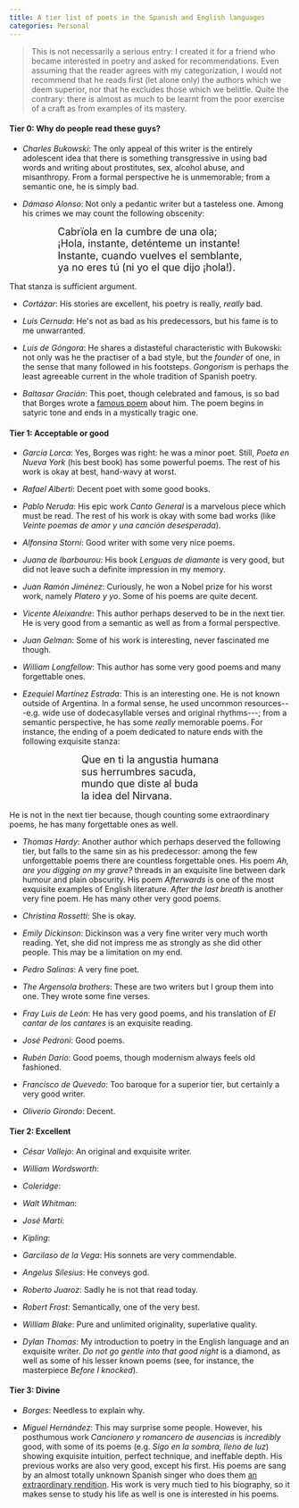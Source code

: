 ```yaml
---
title: A tier list of poets in the Spanish and English languages
categories: Personal
---
```


> This is not necessarily a serious entry: I created it for a friend who became
> interested in poetry and asked for recommendations. Even assuming that the
> reader agrees with my categorization, I would not recommend that he reads
> first (let alone only) the authors which we deem superior, nor that he excludes
> those which we belittle. Quite the contrary: there is almost as much to be
> learnt from the poor exercise of a craft as from examples of its mastery.


#### Tier 0: Why do people read these guys?

- *Charles Bukowski*: The only appeal of this writer is the entirely adolescent
idea that there is something transgressive in using bad words and writing about
prostitutes, sex, alcohol abuse, and misanthropy. From a formal perspective he
is unmemorable; from a semantic one, he is simply bad.

- *Dámaso Alonso*: Not only a pedantic writer but a tasteless one. Among his
crimes we may count the following obscenity:

<div style="text-align: center;">
    <div style="display: inline-block; text-align: left; font-size: 18px; line-height: 1.2;">
        Cabrïola en la cumbre de una ola;<br>
        ¡Hola, instante, deténteme un instante! <br>
        Instante, cuando vuelves el semblante,<br>
        ya no eres tú (ni yo el que dijo ¡hola!).<br>
    </div>
</div>

That stanza is sufficient argument.

- *Cortázar*: His stories are excellent, his poetry is really, *really* bad.

- *Luis Cernuda*: He's not as bad as his predecessors, but his fame is to me
unwarranted.

- *Luis de Góngora*: He shares a distasteful characteristic with Bukowski: not
only was he the practiser of a bad style, but the *founder* of one, in the sense
that many followed in his footsteps. *Gongorism* is perhaps the least agreeable
current in the whole tradition of Spanish poetry.

- *Baltasar Gracián*: This poet, though celebrated and famous, is so bad that
Borges wrote a [famous poem](https://ciudadseva.com/texto/baltasar-gracian/) about him.
The poem begins in satyric tone and ends in a mystically tragic one.

#### Tier 1: Acceptable or good

- *García Lorca*: Yes, Borges was right: he was a minor poet. Still, *Poeta en
Nueva York* (his best book) has some powerful poems. The rest of his work is
okay at best, hand-wavy at worst.

- *Rafael Alberti*: Decent poet with some good books.

- *Pablo Neruda*: His epic work *Canto General* is a marvelous piece which must
  be read. The rest of his work is okay with some bad works (like *Veinte
poemas de amor y una canción desesperada*).

- *Alfonsina Storni*: Good writer with some very nice poems.

- *Juana de Ibarbourou*: His book *Lenguas de diamante* is very good, but did
not leave such a definite impression in my memory.

- *Juan Ramón Jiménez*: Curiously, he won a Nobel prize for his worst work,
namely *Platero y yo*. Some of his poems are quite decent.

- *Vicente Aleixandre*: This author perhaps deserved to be in the next tier. He
  is very good from a semantic as well as from a formal perspective. 

- *Juan Gelman*: Some of his work is interesting, never fascinated me though.

- *William Longfellow*: This author has some very good poems and many
forgettable ones.

- *Ezequiel Martínez Estrada*: This is an interesting one. He is not known
outside of Argentina. In a formal sense, he used uncommon resources---e.g. wide
use of dodecasyllable verses and original rhythms---; from a semantic
perspective, he has some *really* memorable poems. For instance, the ending of a
poem dedicated to nature ends with the following exquisite stanza:

<div style="text-align: center;">
    <div style="display: inline-block; text-align: left; font-size: 18px; line-height: 1.2;">
        Que en ti la angustia humana<br>
        sus herrumbres sacuda,<br>
        mundo que diste al buda  <br>
        la idea del Nirvana.<br>
    </div>
</div>

He is not in the next tier because, though counting some extraordinary poems,
he has many forgettable ones as well. 

- *Thomas Hardy*: Another author which perhaps deserved the following tier, but
  falls to the same sin as his predecessor: among the few unforgettable poems
there are countless forgettable ones. His poem *Ah, are you digging on
my grave?* threads in an exquisite line between dark humour and plain obscurity.
His poem *Afterwards* is one of the most exquisite examples of English
literature. *After the last breath* is another very fine poem. He has many other
very good poems.

- *Christina Rossetti*: She is okay.

- *Emily Dickinson*: Dickinson was a very fine writer very much worth reading.
Yet, she did not impress me as strongly as she did other people. This may be a
limitation on my end.

- *Pedro Salinas*: A very fine poet.

- *The Argensola brothers*: These are two writers but I group them into one.
They wrote some fine verses.

- *Fray Luis de León*: He has very good poems, and his translation of *El cantar
  de los cantares* is an exquisite reading.

- *José Pedroni*: Good poems.

- *Rubén Darío*: Good poems, though modernism always feels old fashioned.

- *Francisco de Quevedo*: Too baroque for a superior tier, but certainly a very
  good writer.

- *Oliverio Girondo*: Decent.

#### Tier 2: Excellent

- *César Vallejo*: An original and exquisite writer. 

- *William Wordsworth*:

- *Coleridge*:

- *Walt Whitman*:

- *José Martí*:

- *Kipling*: 

- *Garcilaso de la Vega*: His sonnets are very commendable.

- *Angelus Silesius*: He conveys god.

- *Roberto Juaroz*: Sadly he is not that read today.

- *Robert Frost*: Semantically, one of the very best.

- *William Blake*: Pure and unlimited originality, superlative quality.

- *Dylan Thomas*: My introduction to poetry in the English language and an
exquisite writer. *Do not go gentle into that good night* is a diamond, as well
as some of his lesser known poems (see, for instance, the masterpiece *Before I
knocked*).

#### Tier 3: Divine

- *Borges*: Needless to explain why.

- *Miguel Hernández*: This may surprise some people. However, his posthumous
work *Cancionero y romancero de ausencias* is *incredibly* good, with some of
its poems (e.g. *Sigo en la sombra, lleno de luz*) showing exquisite intuition,
perfect technique, and ineffable depth. His previous works are also very good,
except his first. His poems are sang by an almost totally unknown Spanish singer
who does them [an extraordinary
rendition](https://www.youtube.com/watch?v=S-zzlr3pThI&t=916s&ab_channel=DJ_Grifuz).
His work is very much tied to his biography, so it makes sense to study his life
as well is one is interested in his poems.
















